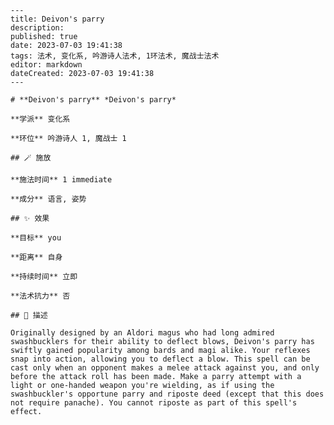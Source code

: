 
    ---
    title: Deivon's parry
    description: 
    published: true
    date: 2023-07-03 19:41:38
    tags: 法术, 变化系, 吟游诗人法术, 1环法术, 魔战士法术
    editor: markdown
    dateCreated: 2023-07-03 19:41:38
    ---

    # **Deivon's parry** *Deivon's parry*

    **学派** 变化系 

    **环位** 吟游诗人 1, 魔战士 1

    ## 🪄 施放

    **施法时间** 1 immediate

    **成分** 语言, 姿势

    ## ✨ 效果 

    **目标** you 

    **距离** 自身  

    **持续时间** 立即 

    **法术抗力** 否

    ## 📖 描述

    Originally designed by an Aldori magus who had long admired swashbucklers for their ability to deflect blows, Deivon's parry has swiftly gained popularity among bards and magi alike. Your reflexes snap into action, allowing you to deflect a blow. This spell can be cast only when an opponent makes a melee attack against you, and only before the attack roll has been made. Make a parry attempt with a light or one-handed weapon you're wielding, as if using the swashbuckler's opportune parry and riposte deed (except that this does not require panache). You cannot riposte as part of this spell's effect.
    